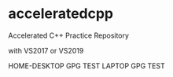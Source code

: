 # acceleratedcpp
Accelerated C++ Practice Repository

with VS2017 or VS2019

HOME-DESKTOP GPG TEST
LAPTOP GPG TEST

